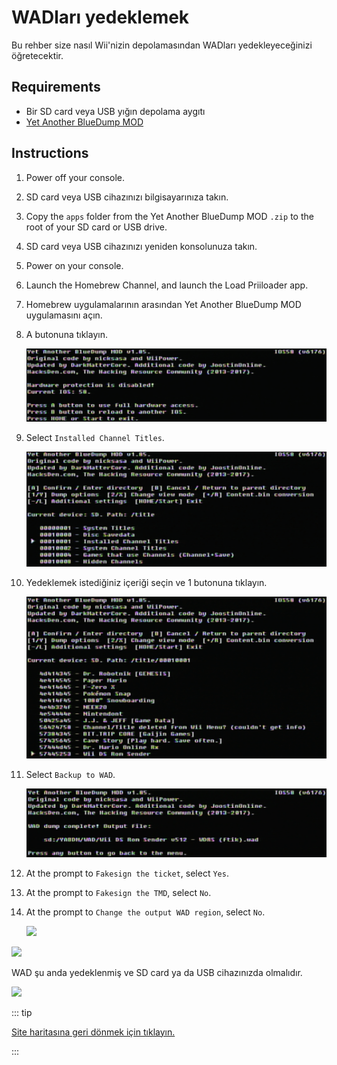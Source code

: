 # WADları yedeklemek

Bu rehber size nasıl Wii'nizin depolamasından WADları yedekleyeceğinizi öğretecektir.

## Requirements

- Bir SD card veya USB yığın depolama aygıtı
- [Yet Another BlueDump MOD](https://oscwii.org/library/app/Yet-Another-BlueDump-Mod)

## Instructions

1. Power off your console.

2. SD card veya USB cihazınızı bilgisayarınıza takın.

3. Copy the `apps` folder from the Yet Another BlueDump MOD `.zip` to the root of your SD card or USB drive.

4. SD card veya USB cihazınızı yeniden konsolunuza takın.

5. Power on your console.

6. Launch the Homebrew Channel, and launch the Load Priiloader app.

7. Homebrew uygulamalarının arasından Yet Another BlueDump MOD uygulamasını açın.

8. A butonuna tıklayın.

   ![](/images/homebrew/DumpWADS/1.png)

9. Select `Installed Channel Titles`.

   ![](/images/homebrew/DumpWADS/2.png)

10. Yedeklemek istediğiniz içeriği seçin ve 1 butonuna tıklayın.

    ![](/images/homebrew/DumpWADS/3.png)

11. Select `Backup to WAD`.

    ![](/images/homebrew/DumpWADS/4.png)

12. At the prompt to `Fakesign the ticket`, select `Yes`.

13. At the prompt to `Fakesign the TMD`, select `No`.

14. At the prompt to `Change the output WAD region`, select `No`.

    ![](/images/homebrew/DumpWADS/5.png)

![](/images/homebrew/DumpWADS/6.png)

WAD şu anda yedeklenmiş ve SD card ya da USB cihazınızda olmalıdır.

![](/images/homebrew/DumpWADS/7.png)

::: tip

[Site haritasına geri dönmek için tıklayın.](site-navigation)

:::
